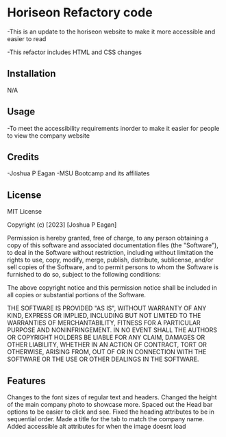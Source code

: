# Horiseon Refactory code 

-This is an update to the horiseon website to make it more accessible and easier to read

-This refactor includes HTML and CSS changes

## Installation

N/A

## Usage

-To meet the accessibility requirements inorder to make it easier for people to view the company website

## Credits

-Joshua P Eagan
-MSU Bootcamp and its affiliates 

## License
MIT License

Copyright (c) [2023] [Joshua P Eagan]

Permission is hereby granted, free of charge, to any person obtaining a copy
of this software and associated documentation files (the "Software"), to deal
in the Software without restriction, including without limitation the rights
to use, copy, modify, merge, publish, distribute, sublicense, and/or sell
copies of the Software, and to permit persons to whom the Software is
furnished to do so, subject to the following conditions:

The above copyright notice and this permission notice shall be included in all
copies or substantial portions of the Software.

THE SOFTWARE IS PROVIDED "AS IS", WITHOUT WARRANTY OF ANY KIND, EXPRESS OR
IMPLIED, INCLUDING BUT NOT LIMITED TO THE WARRANTIES OF MERCHANTABILITY,
FITNESS FOR A PARTICULAR PURPOSE AND NONINFRINGEMENT. IN NO EVENT SHALL THE
AUTHORS OR COPYRIGHT HOLDERS BE LIABLE FOR ANY CLAIM, DAMAGES OR OTHER
LIABILITY, WHETHER IN AN ACTION OF CONTRACT, TORT OR OTHERWISE, ARISING FROM,
OUT OF OR IN CONNECTION WITH THE SOFTWARE OR THE USE OR OTHER DEALINGS IN THE
SOFTWARE.

## Features

Changes to the font sizes of regular text and headers.
Changed the height of the main company photo to showcase more.
Spaced out the Head bar options to be easier to click and see.
Fixed the heading attributes to be in sequential order.
Made a title for the tab to match the company name.
Added accessible alt attributes for when the image doesnt load
